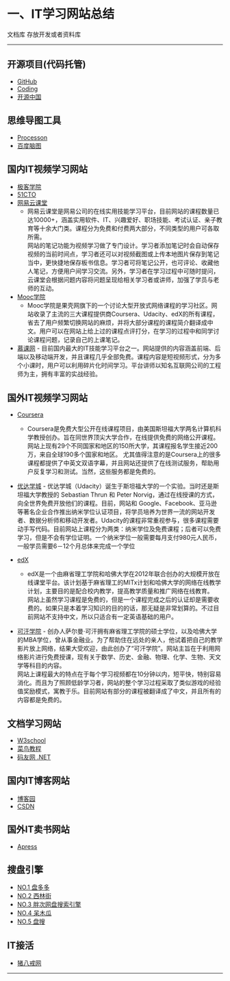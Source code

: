 # 一、IT学习网站总结

文档库 存放开发或者资料库

---
## 开源项目(代码托管)

- [GitHub](https://github.com/)
- [Coding](https://coding.net/)
- [开源中国](https://www.oschina.net/)

##  思维导图工具

- [Processon](https://www.processon.com/)
- [百度脑图](http://naotu.baidu.com/)


## 国内IT视频学习网站

-  [极客学院](https://www.jikexueyuan.com/)
-  [51CTO](http://edu.51cto.com/)
-  [网易云课堂](http://study.163.com/)
     - 网易云课堂是网易公司的在线实用技能学习平台，目前网站的课程数量已达10000+，涵盖实用软件、IT、兴趣爱好、职场技能、考试认证、亲子教育等十余大门类。课程分为免费和付费两大部分，不同类型的用户可各取所需。  
网站的笔记功能为视频学习做了专门设计。学习者添加笔记时会自动保存视频的当前时间点，学习者还可以对视频截图或上传本地图片保存到笔记当中，更快捷地保存板书信息。学习者可将笔记公开，也可评论、收藏他人笔记，方便用户间学习交流。另外，学习者在学习过程中可随时提问，云课堂会根据问题内容将问题呈现给相关学习者或讲师，加强了学员与老师的互动。
-  [Mooc学院](http://mooc.guokr.com/)
      - Mooc学院是果壳网旗下的一个讨论大型开放式网络课程的学习社区。网站收录了主流的三大课程提供商Coursera、Udacity、edX的所有课程，省去了用户频繁切换网站的麻烦，并将大部分课程的课程简介翻译成中文。用户可以在网站上给上过的课程点评打分，在学习的过程中和同学讨论课程问题，记录自己的上课笔记。
- [慕课网](http://www.imooc.com/)
      - 目前国内最大的IT技能学习平台之一。网站提供的内容涵盖前端、后端以及移动端开发，并且课程几乎全部免费。课程内容是短视频形式，分为多个小课时，用户可以利用碎片化时间学习。平台讲师以知名互联网公司的工程师为主，拥有丰富的实战经验。

## 国外IT视频学习网站

- [Coursera](https://www.coursera.org/)
     - Coursera是免费大型公开在线课程项目，由美国斯坦福大学两名计算机科学教授创办。旨在同世界顶尖大学合作，在线提供免费的网络公开课程。网站上现有29个不同国家和地区的150所大学，其课程报名学生接近200万，来自全球190多个国家和地区。
尤其值得注意的是Coursera上的很多课程都提供了中英文双语字幕，并且网站还提供了在线测试服务，帮助用户反复学习和测试。当然，这些服务都是免费的。

- [优达学城](https://cn.udacity.com/us)
      - 优达学城（Udacity）诞生于斯坦福大学的一个实验。当时还是斯坦福大学教授的 Sebastian Thrun 和 Peter Norvig，通过在线授课的方式，向全世界免费开放他们的课程。目前，网站和 Google、Facebook、亚马逊等著名企业合作推出纳米学位认证项目，将学员培养为世界一流的网站开发者、数据分析师和移动开发者。Udacity的课程非常重视参与，很多课程需要动手写代码。目前网站上课程分为两类：纳米学位及免费课程；后者可以免费学习，但是不会有学位证明。一个纳米学位一般需要每月支付980元人民币，一般学员需要6－12个月总体来完成一个学位
-  [edX](https://www.edx.org/)  
      - edX是一个由麻省理工学院和哈佛大学在2012年联合创办的大规模开放在线课堂平台。该计划基于麻省理工的MITx计划和哈佛大学的网络在线教学计划，主要目的是配合校内教学，提高教学质量和推广网络在线教育。  
      网站上虽然学习课程是免费的，但是一个课程完成之后的认证却是需要收费的。如果只是本着学习知识的目的的话，那无疑是非常划算的。不过目前网站不支持中文，所以只适合有一定英语基础的用户。
- [可汗学院](https://www.khanacademy.org)
      - 创办人萨尔曼·可汗拥有麻省理工学院的硕士学位，以及哈佛大学的MBA学位，曾从事金融业。为了帮助住在远处的亲人，他试着把自己的教学影片放上网络，结果大受欢迎，由此创办了“可汗学院”。网站主旨在于利用网络影片进行免费授课，现有关于数学、历史、金融、物理、化学、生物、天文学等科目的内容。     
      网站上课程最大的特点在于每个学习视频都在10分钟以内，短平快，特别容易消化。而且为了照顾低龄学习者，网站的整个学习过程采取了类似游戏的经验值奖励模式，寓教于乐。目前网站有部分的课程被翻译成了中文，并且所有的内容都是免费的。
## 文档学习网站

- [W3school	](http://www.w3school.com.cn/)
- [菜鸟教程](http://www.runoob.com/)
- [码友网 .NET](https://codedefault.com/)

## 国内IT博客网站

- [博客园](https://www.cnblogs.com/)
- [CSDN](https://www.csdn.net/)

## 国外IT卖书网站

-  [Apress](https://www.apress.com)

## 搜盘引擎

- [NO.1 盘多多](http://www.panduoduo.net/)
- [NO.2 西林街](http://www.xilinjie.com/)
- [NO.3 胖次网盘搜索引擎](http://www.panc.cc/)
- [NO.4 呆木瓜](http://md5.daimugua.com/)
- [NO.5 盘搜](http://www.pansou.com)


## IT接活

- [猪八戒网](https://www.zbj.com/)

----